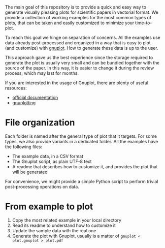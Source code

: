 The main goal of this repository is to provide a quick and easy way to generate visually pleasing plots for scientific papers in vectorial format.
We provide a collection of working examples for the most common types of plots, that can be taken and easily customized to minimize your time-to-plot.

To reach this goal we hinge on separation of concerns.
All the examples use data already post-processed and organized in a way that is easy to plot (and customize) with [gnuplot](http://www.gnuplot.info/).
How to generate these data is up to the user.

This approach gave us the best experience since the storage required to generate the plot is usually very small and can be bundled together with the source of the paper.
In this way, it is easier to change it during the review process, which may last for months.

If you are interested in the usage of Gnuplot, there are plenty of useful resources:

- [official documentation](http://www.gnuplot.info/documentation.html)
- [gnuplotting](http://www.gnuplotting.org/)

# File organization

Each folder is named after the general type of plot that it targets.
For some types, we also provide variants in a dedicated folder.
All the examples have the following files:
 - The example data, in a CSV format
 - The Gnuplot script, as plain UTF-8 text
 - A readme that describes how to customize it, and provides the plot that will be generated

For convenience, we might provide a simple Python script to perform trivial post-processing operations on data.

# From example to plot

1. Copy the most related example in your local directory
2. Read its readme to understand how to customize it
3. Update the sample data with the real one
4. Generate the plot with Gnuplot, usually is a matter of `gnuplot < plot.gnuplot > plot.pdf`
